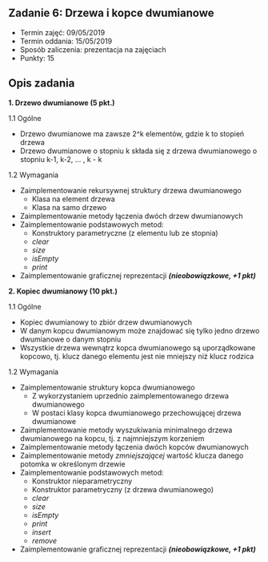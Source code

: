 ## Zadanie 6: Drzewa i kopce dwumianowe

* Termin zajęć: 09/05/2019
* Termin oddania: 15/05/2019
* Sposób zaliczenia: prezentacja na zajęciach
* Punkty: 15

## Opis zadania

**1. Drzewo dwumianowe (5 pkt.)**

1.1 Ogólne

* Drzewo dwumianowe ma zawsze 2^k elementów, gdzie k to stopień drzewa
* Drzewo dwumianowe o stopniu k składa się z drzewa dwumianowego o stopniu k-1, k-2, ... , k - k

1.2 Wymagania
* Zaimplementowanie rekursywnej struktury drzewa dwumianowego
  * Klasa na element drzewa
  * Klasa na samo drzewo
* Zaimplementowanie metody łączenia dwóch drzew dwumianowych
* Zaimplementowanie podstawowych metod:
  * Konstruktory parametryczne (z elementu lub ze stopnia)
  * *clear*
  * *size*
  * *isEmpty*
  * *print*
* Zaimplementowanie graficznej reprezentacji ***(nieobowiązkowe, +1 pkt)***

**2. Kopiec dwumianowy (10 pkt.)**

1.1 Ogólne

* Kopiec dwumianowy to zbiór drzew dwumianowych
* W danym kopcu dwumianowym może znajdować się tylko jedno drzewo dwumianowe o danym stopniu
* Wszystkie drzewa wewnątrz kopca dwumianowego są uporządkowane kopcowo, tj. klucz danego elementu jest nie mniejszy niż klucz rodzica

1.2 Wymagania

* Zaimplementowanie struktury kopca dwumianowego
  * Z wykorzystaniem uprzednio zaimplementowanego drzewa dwumianowego
  * W postaci klasy kopca dwumianowego przechowującej drzewa dwumianowe
* Zaimplementowanie metody wyszukiwania minimalnego drzewa dwumianowego na kopcu, tj. z najmniejszym korzeniem
* Zaimplementowanie metody łączenia dwóch kopców dwumianowych
* Zaimplementowanie metody *zmniejszającej* wartość klucza danego potomka w określonym drzewie
* Zaimplementowanie podstawowych metod:
  * Konstruktor nieparametryczny
  * Konstruktor parametryczny (z drzewa dwumianowego)
  * *clear*
  * *size*
  * *isEmpty*
  * *print*
  * *insert*
  * *remove*
 * Zaimplementowanie graficznej reprezentacji ***(nieobowiązkowe, +1 pkt)***
